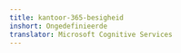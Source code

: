 ```yaml
---
title: kantoor-365-besigheid
inshort: Ongedefinieerde
translator: Microsoft Cognitive Services
---
```




